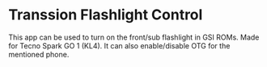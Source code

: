 # Transsion Flashlight Control
This app can be used to turn on the front/sub flashlight in GSI ROMs. Made for Tecno Spark GO 1 (KL4). It can also enable/disable OTG for the mentioned phone.
